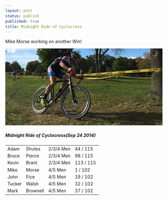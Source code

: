 ```yaml
---
layout: post
status: publish
published: true
title: Midnight Ride of Cyclocross
---
```


<p>Mike Morse working on another Win!</p>
<p><a href="/images/uploads/2014/09/mm.png"><img class="alignnone size-full wp-image-677" alt="mm" src="/images/uploads/2014/09/mm.png" width="500" height="244" /></a></p>
<h5>Midnight Ride of Cyclocross(Sep 24 2014)</h5>
<table width="100%">
<tbody>
<tr>
<td>Adam</td>
<td>Shutes</td>
<td>2/3/4 Men</td>
<td width="70px">44 / 115</td>
</tr>
<tr>
<td>Bruce</td>
<td>Pierce</td>
<td>2/3/4 Men</td>
<td width="70px">98 / 115</td>
</tr>
<tr>
<td>Kevin</td>
<td>Brant</td>
<td>2/3/4 Men</td>
<td width="70px">113 / 115</td>
</tr>
<tr>
<td>Mike</td>
<td>Morse</td>
<td>4/5 Men</td>
<td width="70px">1 / 102</td>
</tr>
<tr>
<td>John</td>
<td>Fice</td>
<td>4/5 Men</td>
<td width="70px">19 / 102</td>
</tr>
<tr>
<td>Tucker</td>
<td>Walsh</td>
<td>4/5 Men</td>
<td width="70px">32 / 102</td>
</tr>
<tr>
<td>Mark</td>
<td>Brownell</td>
<td>4/5 Men</td>
<td width="70px">37 / 102</td>
</tr>
</tbody>
</table>
<p>&nbsp;</p>
<p>&nbsp;</p>